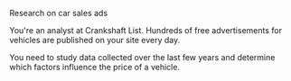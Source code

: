 Research on car sales ads

You're an analyst at Crankshaft List. 
Hundreds of free advertisements for vehicles are published on your site every day.

You need to study data collected over the last few years and determine which factors influence
the price of a vehicle.